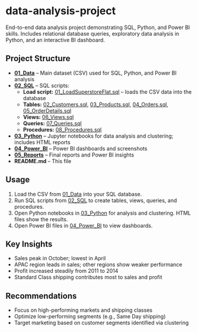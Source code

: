 # data-analysis-project
End-to-end data analysis project demonstrating SQL, Python, and Power BI skills. Includes relational database queries, exploratory data analysis in Python, and an interactive BI dashboard.

## Project Structure

- **[01_Data](01_Data/)** – Main dataset (CSV) used for SQL, Python, and Power BI analysis  
- **[02_SQL](02_SQL/)** – SQL scripts:
  - **Load script:** [01_LoadSuperstoreFlat.sql](02_SQL/01_LoadSuperstoreFlat.sql) – loads the CSV data into the database
  - **Tables:** [02_Customers.sql](02_SQL/02_Customers.sql), [03_Products.sql](02_SQL/03_Products.sql), [04_Orders.sql](02_SQL/04_Orders.sql), [05_OrderDetails.sql](02_SQL/05_OrderDetails.sql)
  - **Views:** [06_Views.sql](02_SQL/06_Views.sql)
  - **Queries:** [07_Queries.sql](02_SQL/07_Queries.sql)
  - **Procedures:** [08_Procedures.sql](02_SQL/08_Procedures.sql)
- **[03_Python](03_Python/)** – Jupyter notebooks for data analysis and clustering; includes HTML reports  
- **[04_Power_BI](04_Power_BI/)** – Power BI dashboards and screenshots  
- **[05_Reports](05_Reports/)** – Final reports and Power BI insights
- **README.md** – This file

## Usage

1. Load the CSV from [01_Data](01_Data/) into your SQL database.  
2. Run SQL scripts from [02_SQL](02_SQL/) to create tables, views, queries, and procedures.  
3. Open Python notebooks in [03_Python](03_Python/) for analysis and clustering. HTML files show the results.  
4. Open Power BI files in [04_Power_BI](04_Power_BI/) to view dashboards.  

## Key Insights

- Sales peak in October; lowest in April  
- APAC region leads in sales; other regions show weaker performance  
- Profit increased steadily from 2011 to 2014  
- Standard Class shipping contributes most to sales and profit  

## Recommendations

- Focus on high-performing markets and shipping classes  
- Optimize low-performing segments (e.g., Same Day shipping)  
- Target marketing based on customer segments identified via clustering  
